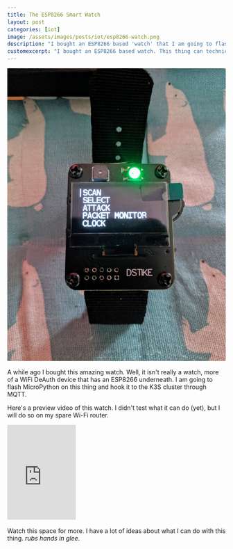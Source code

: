 ```yaml
---
title: The ESP8266 Smart Watch
layout: post
categories: [iot]
image: /assets/images/posts/iot/esp8266-watch.png
description: "I bought an ESP8266 based 'watch' that I am going to flash MicroPython on."
customexcerpt: "I bought an ESP8266 based watch. This thing can technically run MicroPython!"
---
```



![Watch](/assets/images/posts/iot/esp8266-watch.png)

A while ago I bought this amazing watch. Well, it isn't really a watch, more of a WiFi DeAuth device that has an ESP8266 underneath. I am going to flash MicroPython on this thing and hook it to the K3S cluster through MQTT. 

Here's a preview video of this watch. I didn't test what it can do (yet), but I will do so on my spare Wi-Fi router.

<iframe
    width="158"
    height="218"
    src="https://www.youtube.com/embed/gPCz0uTKW8c"
    frameborder="0"
    allow="accelerometer; autoplay; encrypted-media; gyroscope; picture-in-picture"
    allowfullscreen>
</iframe>

Watch this space for more. I have a lot of ideas about what I can do with this thing. *rubs hands in glee*.

